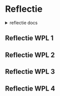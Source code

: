 # Reflectie


<details>

<summary>reflectie docs</summary>

### belangrijke files

[KYSS_Individuele_feedback.pdf](https://github.com/PXL-Digital-SNE-Werkplekleren/portfolio-froidmontaaron/files/13323241/KYSS_Individuele_feedback.pdf)

[Lemo_individuele_feedback.pdf](https://github.com/PXL-Digital-SNE-Werkplekleren/portfolio-froidmontaaron/files/13323250/Lemo_individuele_feedback.pdf)

</details>

## Reflectie WPL 1



## Reflectie WPL 2



## Reflectie WPL 3



## Reflectie WPL 4


